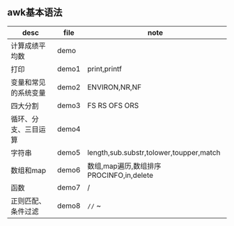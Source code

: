 ## awk基本语法

| desc                     | file   | note                      |
| ------------------------ | ------ | ------------------------- |
| 计算成绩平均数 | demo  |                |
| 打印 | demo1 | print,printf |
| 变量和常见的系统变量 | demo2  | ENVIRON,NR,NF |
| 四大分割            | demo3  | FS RS OFS ORS        |
| 循环、分支、三目运算         | demo4  |          |
| 字符串 | demo5 | length,sub.substr,tolower,toupper,match |
| 数组和map                | demo6 | 数组,map遍历,数组排序PROCINFO,in,delete |
| 函数                     | demo7 | /                 |
| 正则匹配、条件过滤   | demo8 | `//` ~     |

